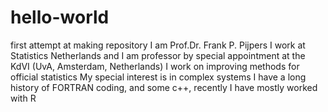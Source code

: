 # hello-world
first attempt at making repository
I am Prof.Dr. Frank P. Pijpers
I work at Statistics Netherlands and I am professor by special appointment at the KdVI (UvA, Amsterdam, Netherlands)
I work on improving methods for official statistics
My special interest is in complex systems
I have a long history of FORTRAN coding, and some c++, recently I have mostly worked with R
